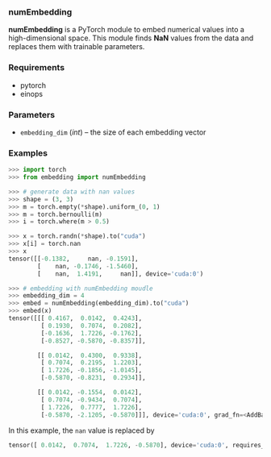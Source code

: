 ### numEmbedding
**numEmbedding** is a PyTorch module to embed numerical values into a high-dimensional space. This module finds **NaN** values from the data and replaces them with trainable parameters.

### Requirements
- pytorch
- einops

### Parameters
- `embedding_dim` (*int*) – the size of each embedding vector

### Examples
```python
>>> import torch
>>> from embedding import numEmbedding

>>> # generate data with nan values
>>> shape = (3, 3)
>>> m = torch.empty(*shape).uniform_(0, 1)
>>> m = torch.bernoulli(m)
>>> i = torch.where(m > 0.5)

>>> x = torch.randn(*shape).to("cuda")
>>> x[i] = torch.nan
>>> x
tensor([[-0.1382,     nan, -0.1591],
        [    nan, -0.1746, -1.5460],
        [    nan,  1.4191,     nan]], device='cuda:0')

>>> # embedding with numEmbedding moudle
>>> embedding_dim = 4
>>> embed = numEmbedding(embedding_dim).to("cuda")
>>> embed(x)
tensor([[[ 0.4167,  0.0142,  0.4243],
         [ 0.1930,  0.7074,  0.2082],
         [-0.1636,  1.7226, -0.1762],
         [-0.8527, -0.5870, -0.8357]],

        [[ 0.0142,  0.4300,  0.9338],
         [ 0.7074,  0.2195,  1.2203],
         [ 1.7226, -0.1856, -1.0145],
         [-0.5870, -0.8231,  0.2934]],

        [[ 0.0142, -0.1554,  0.0142],
         [ 0.7074, -0.9434,  0.7074],
         [ 1.7226,  0.7777,  1.7226],
         [-0.5870, -2.1205, -0.5870]]], device='cuda:0', grad_fn=<AddBackward0>)
```

In this example, the `nan` value is replaced by
```python
tensor([ 0.0142,  0.7074,  1.7226, -0.5870], device='cuda:0', requires_grad=True)
```